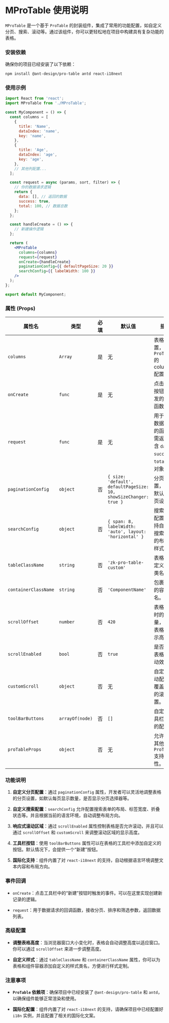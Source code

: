 # MProTable 使用说明

`MProTable` 是一个基于 `ProTable` 的封装组件，集成了常用的功能配置，如自定义分页、搜索、滚动等。通过该组件，你可以更轻松地在项目中构建具有复杂功能的表格。

### 安装依赖

确保你的项目已经安装了以下依赖：

```bash
npm install @ant-design/pro-table antd react-i18next
```

### 使用示例

```jsx
import React from 'react';
import MProTable from './MProTable';

const MyComponent = () => {
  const columns = [
    {
      title: 'Name',
      dataIndex: 'name',
      key: 'name',
    },
    {
      title: 'Age',
      dataIndex: 'age',
      key: 'age',
    },
    // 其他列配置...
  ];

  const request = async (params, sort, filter) => {
    // 你的数据请求逻辑
    return {
      data: [], // 返回的数据
      success: true,
      total: 100, // 数据总数
    };
  };

  const handleCreate = () => {
    // 新建操作逻辑
  };

  return (
    <MProTable
      columns={columns}
      request={request}
      onCreate={handleCreate}
      paginationConfig={{ defaultPageSize: 20 }}
      searchConfig={{ labelWidth: 100 }}
    />
  );
};

export default MyComponent;
```

### 属性 (Props)

| 属性名                | 类型          | 必填  | 默认值                       | 描述  |
|----------------------|---------------|-------|-----------------------------|-------|
| `columns`            | `Array`       | 是    | 无                           | 表格列配置，参考 `ProTable` 的 columns 配置。|
| `onCreate`           | `func`        | 是    | 无                           | 点击新建按钮时触发的回调函数。|
| `request`            | `func`        | 是    | 无                           | 用于发起数据请求的函数，需返回包含 `data`、`success`、`total` 的对象。|
| `paginationConfig`   | `object`      | 否    | `{ size: 'default', defaultPageSize: 10, showSizeChanger: true }` | 分页配置，覆盖默认的分页设置。|
| `searchConfig`       | `object`      | 否    | `{ span: 8, labelWidth: 'auto', layout: 'horizontal' }` | 搜索表单配置，支持自定义搜索区域的布局和样式。|
| `tableClassName`     | `string`      | 否    | `'zk-pro-table-custom'`      | 表格的自定义样式类名。|
| `containerClassName` | `string`      | 否    | `'ComponentName'`            | 包裹组件的容器类名。|
| `scrollOffset`       | `number`      | 否    | `420`                        | 表格滚动时的偏移量，影响表格的显示高度。|
| `scrollEnabled`      | `bool`        | 否    | `true`                       | 是否启用表格的滚动效果。|
| `customScroll`       | `object`      | 否    | 无                           | 自定义滚动配置，覆盖默认的滚动设置。|
| `toolBarButtons`     | `arrayOf(node)` | 否  | `[]`                         | 自定义工具栏按钮的配置。|
| `proTableProps`      | `object`      | 否    | 无                           | 允许传入其他 `ProTable` 支持的属性。|

### 功能说明

1. **自定义分页配置**：通过 `paginationConfig` 属性，开发者可以灵活地调整表格的分页设置，如默认每页显示数量，是否显示分页选择器等。

2. **自定义搜索配置**：`searchConfig` 允许配置搜索表单的布局、标签宽度、折叠状态等。并且根据当前的语言环境，自动调整布局方向。

3. **响应式滚动区域**：通过 `scrollEnabled` 属性控制表格是否允许滚动，并且可以通过 `scrollOffset` 和 `customScroll` 来调整滚动区域的显示高度。

4. **工具栏按钮**：使用 `toolBarButtons` 属性可以在表格的工具栏中添加自定义的按钮。默认情况下，会提供一个“新建”按钮。

5. **国际化支持**：组件内置了对 `react-i18next` 的支持，自动根据语言环境调整文本内容和布局方向。

### 事件回调

- `onCreate`：点击工具栏中的“新建”按钮时触发的事件。可以在这里实现创建新记录的逻辑。

- `request`：用于数据请求的回调函数，接收分页、排序和筛选参数，返回数据列表。

### 高级配置

- **调整表格高度**：当浏览器窗口大小变化时，表格会自动调整高度以适应窗口。你可以通过 `scrollOffset` 来进一步调整高度。

- **自定义样式**：通过 `tableClassName` 和 `containerClassName` 属性，你可以为表格和组件容器添加自定义的样式类名，方便进行样式定制。

### 注意事项

- **`ProTable` 依赖项**：确保项目中已经安装了 `@ant-design/pro-table` 和 `antd`，以确保组件能够正常渲染和使用。

- **国际化配置**：组件内置了对 `react-i18next` 的支持，请确保项目中已经配置好 `i18n` 实例，并且配置了相关的国际化文案。


